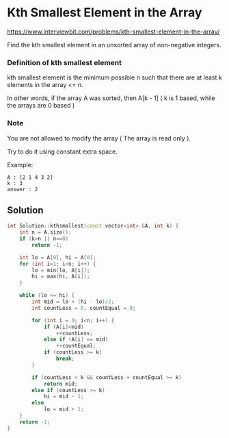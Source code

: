 # Kth Smallest Element in the Array

https://www.interviewbit.com/problems/kth-smallest-element-in-the-array/

Find the kth smallest element in an unsorted array of non-negative integers.

### Definition of kth smallest element

kth smallest element is the minimum possible n such that there are at least k elements in the array <= n.

In other words, if the array A was sorted, then A[k - 1] ( k is 1 based, while the arrays are 0 based ) 


### Note

You are not allowed to modify the array ( The array is read only ). 

Try to do it using constant extra space.

Example:
```
A : [2 1 4 3 2]
k : 3
answer : 2
```

## Solution

```cpp
int Solution::kthsmallest(const vector<int> &A, int k) {
    int n = A.size();
    if (k>n || n==0)
        return -1;

    int lo = A[0], hi = A[0];
    for (int i=1; i<n; i++) {
        lo = min(lo, A[i]);
        hi = max(hi, A[i]);
    }

    while (lo <= hi) {
        int mid = lo + (hi - lo)/2;
        int countLess = 0, countEqual = 0;

        for (int i = 0; i<n; i++) {
            if (A[i]<mid)
                ++countLess;
            else if (A[i] == mid)
                ++countEqual;
            if (countLess >= k)
                break;
        }

        if (countLess < k && countLess + countEqual >= k)
            return mid;
        else if (countLess >= k)
            hi = mid - 1;
        else
            lo = mid + 1;
    }
    return -1;
}
```
